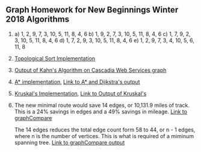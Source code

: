 <h2>Graph Homework for New Beginnings Winter 2018 Algorithms</h2>

1.  a) 1, 2, 9, 7, 3, 10, 5, 11, 8, 4, 6
    b) 1, 9, 2, 7, 3, 10, 5, 11, 8, 4, 6
    c) 1, 7, 9, 2, 3, 10, 5, 11, 8, 4, 6
    d) 1, 7, 2, 9, 3, 10, 5, 11, 8, 4, 6
    e) 1, 2, 9, 7, 3, 4, 10, 5, 6, 11, 8

2. [Topological Sort Implementation](topo_sort.py)

3. [Output of Kahn's Algorithm on Cascadia Web Services graph](topo_sort_typescript) 

4. [A\* implementation](astar.py), 
   [Link to A\* and Dijkstra's output](astar_output)

5. [Kruskal's Implementation](kruskal.py),
   [Link to Output of Kruskal's](kruskal_output) 

6. The new minimal route would save 14 edges, or 10,131.9 miles of track. This is a 24% savings in edges and 
   a 49% savings in mileage. [Link to graphCompare](graphweight_comparison.py) 

   The 14 edges reduces the total edge count form 58 to 44, or n - 1 edges, where n is the number of vertices. 
   This is what is required of a miminum spanning tree. [Link to graphCompare output](graphcomp_output) 

